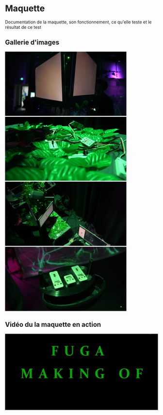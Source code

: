 # Maquette

Documentation de la maquette, son fonctionnement, ce qu'elle teste et le résultat de ce test

## Gallerie d'images

![écrans](../40_maquette/maquette-ecrans1.png)
![knobs](../40_maquette/maquette-knobs1.png)
![vue-haut](../40_maquette/maquette-haut1.png)
![prototype](../40_maquette/maquette-prototype1.png)

## Vidéo du la maquette en action
[![Vidéo maquette](../50_diffusion/making-off-miniature.PNG)](https://youtu.be/vc4ROoVuDpA)
